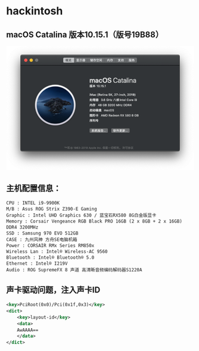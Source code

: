 # hackintosh



## macOS Catalina 版本10.15.1（版号19B88）


![about](about.png)

## 主机配置信息：

```
CPU : INTEL i9-9900K
M/B : Asus ROG Strix Z390-E Gaming
Graphic : Intel UHD Graphics 630 / 蓝宝石RX580 8G白金版显卡
Memory : Corsair Vengeance RGB Black PRO 16GB (2 x 8GB + 2 x 16GB) DDR4 3200MHz
SSD : Samsung 970 EVO 512GB
CASE : 九州风神 方舟SE电脑机箱
Power : CORSAIR RMx Series RM850x
Wireless Lan : Intel® Wireless-AC 9560
Bluetooth : Intel® Bluetooth® 5.0
Ethernet : Intel® I219V
Audio : ROG SupremeFX 8 声道 高清晰音频编码解码器S1220A
```



## 声卡驱动问题，注入声卡ID

```xml
<key>PciRoot(0x0)/Pci(0x1f,0x3)</key>
<dict>
	<key>layout-id</key>
	<data>
	AwAAAA==
	</data>
</dict>
```





